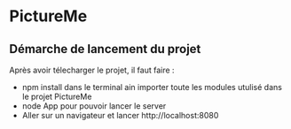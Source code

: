 # PictureMe
## Démarche de lancement du projet 

Après avoir télecharger le projet, il faut faire :
- npm install dans le terminal ain importer toute les modules utulisé dans le projet PictureMe
- node App pour pouvoir lancer le server
- Aller sur un navigateur et lancer http://localhost:8080

